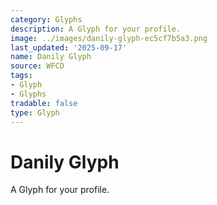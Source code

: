 ```yaml
---
category: Glyphs
description: A Glyph for your profile.
image: ../images/danily-glyph-ec5cf7b5a3.png
last_updated: '2025-09-17'
name: Danily Glyph
source: WFCD
tags:
- Glyph
- Glyphs
tradable: false
type: Glyph
---
```


# Danily Glyph

A Glyph for your profile.

